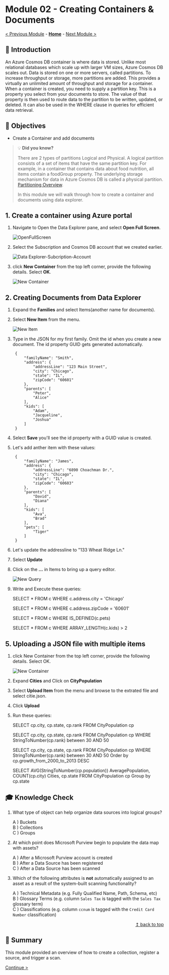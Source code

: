 # Module 02 - Creating Containers & Documents

[< Previous Module](../modules/module01.md) - **[Home](../README.md)** - [Next Module >](../modules/module03.md)

## :loudspeaker: Introduction

An Azure Cosmos DB container is where data is stored. Unlike most relational databases which scale up with larger VM sizes, Azure Cosmos DB scales out. Data is stored on one or more servers, called partitions. To increase throughput or storage, more partitions are added. This provides a virtually an unlimited amount of throughput and storage for a container. When a container is created, you need to supply a partition key. This is a property you select from your documents to store. The value of that property is then used to route data to the partition to be written, updated, or deleted. It can also be used in the WHERE clause in queries for efficient data retrieval.

## :dart: Objectives

* Create a Container and add documents


> :bulb: **Did you know?**
>
> There are 2 types of partitions Logical and Physical. 
> A logical partition consists of a set of items that have the same partition key. For example, in a container that contains data about food nutrition, all items contain a foodGroup property. The underlying storage mechanism for data in Azure Cosmos DB is called a physical partition.
>   [Partitioning Overview](https://learn.microsoft.com/en-us/azure/cosmos-db/partitioning-overview).
>
>
> In this module we will walk through how to create a container and documents using data explorer.

## 1. Create a container using Azure portal

1. Navigate to Open the Data Explorer pane, and select **Open Full Screen**.

    ![OpenFullScreen](../images/module02/DataExp.png)

2. Select the Subscription and Cosmos DB account that we created earlier.

    ![Data Explorer-Subcription-Account](../images/module02/Fullscreen-sub-acct-settings.png)

3. click **New Container** from the top left corner, provide the following details. Select **OK**.

    ![New Container](../images/module02/ContainerSettings.png)


## 2. Creating Documents from Data Explorer

1. Expand the **Families** and select Items(another name for documents).

2. Select **New Item** from the menu.

   ![New Item](../images/module02/NewItem.png)

3. Type in the JSON for my first family. Omit the id when you create a new document. The id property GUID gets generated automatically.

        {
            "familyName": "Smith",
            "address": {
                "addressLine": "123 Main Street",
                "city": "Chicago",
                "state": "IL",
                "zipCode": "60601"
            },
            "parents": [
                "Peter",
                "Alice"
            ],
            "kids": [
                "Adam",
                "Jacqueline",
                "Joshua"
            ]
        }


4. Select **Save** you'll see the id property with a GUID value is created.

5. Let's add anther item with these values:

        {
            "familyName": "James",
            "address": {
                "addressLine": "6890 Choachman Dr.",
                "city": "Chicago",
                "state": "IL",
                "zipCode": "60603"
            },
            "parents": [
                "David",
                "Diana"
            ],
            "kids": [
                "Ava",
                "Brad"
            ],
            "pets": [
                "Tiger"
            ]
        }

6. Let's update the addressline to 
    "133 Wheat Ridge Ln."
    
7. Select **Update** 

8. Click on the **...** in Items to bring up a query editor.

   ![New Query](../images/module02/NewQuery.png)

9. Write and Execute these queries:

    SELECT * FROM c
    WHERE c.address.city = 'Chicago'

    SELECT * FROM c
    WHERE c.address.zipCode = '60601'

    SELECT * FROM c
    WHERE IS_DEFINED(c.pets)

    SELECT * FROM c
    WHERE ARRAY_LENGTH(c.kids) > 2


## 5. Uploading a JSON file with multiple items

1. click New Container from the top left corner, provide the following details. Select OK.

    ![New Container](../images/module02/Cities.png)

2. Expand **Cities** and Click on **CityPopulation**

3. Select **Upload Item** from the menu and browse to the extrated file and select citie.json.

4. Click **Upload**

5. Run these queries:

    SELECT cp.city, cp.state, cp.rank FROM CityPopulation cp

    SELECT cp.city, cp.state, cp.rank FROM CityPopulation cp
    WHERE StringToNumber(cp.rank) between 30 AND 50

    SELECT cp.city, cp.state, cp.rank FROM CityPopulation cp
    WHERE StringToNumber(cp.rank) between 30 AND 50
    Order by cp.growth_from_2000_to_2013 DESC

    SELECT AVG(StringToNumber(cp.population)) AveragePopulation, COUNT(cp.city) Cities, cp.state 
    FROM CityPopulation cp
    Group by cp.state 



## :mortar_board: Knowledge Check

1. What type of object can help organize data sources into logical groups?

    A ) Buckets  
    B ) Collections  
    C ) Groups  

2. At which point does Microsoft Purview begin to populate the data map with assets?

    A ) After a Microsoft Purview account is created  
    B ) After a Data Source has been registered  
    C ) After a Data Source has been scanned

3. Which of the following attributes is **not** automatically assigned to an asset as a result of the system-built scanning functionality?

    A ) Technical Metadata (e.g. Fully Qualified Name, Path, Schema, etc)  
    B ) Glossary Terms (e.g. column `Sales Tax` is tagged with the `Sales Tax` glossary term)  
    C ) Classifications (e.g. column `ccnum` is tagged with the `Credit Card Number` classification)  

<div align="right"><a href="#module-02a---register--scan-adls-gen2">↥ back to top</a></div>

## :tada: Summary

This module provided an overview of how to create a collection, register a source, and trigger a scan.

[Continue >](../modules/module03.md)
